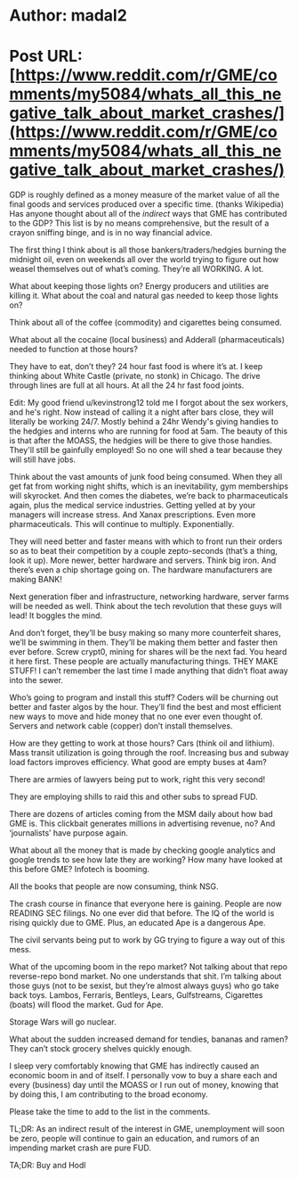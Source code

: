 # Author: madal2
# Post URL: [https://www.reddit.com/r/GME/comments/my5084/whats_all_this_negative_talk_about_market_crashes/](https://www.reddit.com/r/GME/comments/my5084/whats_all_this_negative_talk_about_market_crashes/)


GDP is roughly defined as a money  measure of the market value of all the final goods and services produced  over a specific time. (thanks Wikipedia) Has anyone thought about all  of the *indirect* ways that GME  has contributed to the GDP? This list is by no means comprehensive, but  the result of a crayon sniffing binge, and is in no way financial  advice.

The first thing I think  about is all those bankers/traders/hedgies burning the midnight oil, even on  weekends all over the world trying to figure out how weasel themselves  out of what’s coming. They’re all WORKING. A lot.

What  about keeping those lights on? Energy producers and utilities are  killing it. What about the coal and natural gas needed to keep those  lights on?

Think about all of the coffee (commodity) and cigarettes being consumed.

What about all the cocaine (local business) and Adderall (pharmaceuticals) needed to function at those hours?

They  have to eat, don’t they? 24 hour fast food is where it’s at. I keep  thinking about White Castle (private, no stonk) in Chicago. The drive  through lines are full at all hours. At all the 24 hr fast food joints.

Edit: My good friend u/kevinstrong12 told me I forgot about the sex workers, and he's right. Now instead of calling it a night after bars close, they will literally be working 24/7. Mostly behind a 24hr Wendy's giving handies to the hedgies and interns who are running for food at 5am. The beauty of this is that after the MOASS, the hedgies will be there to give those handies. They'll still be gainfully employed! So no one will shed a tear because they will still have jobs.

Think  about the vast amounts of junk food being consumed. When they all get  fat from working night shifts, which is an inevitability, gym  memberships will skyrocket. And then comes the diabetes, we’re back to  pharmaceuticals again, plus the medical service industries. Getting  yelled at by your managers will increase stress. And Xanax  prescriptions. Even more pharmaceuticals. This will continue to  multiply. Exponentially.

They will  need better and faster means with which to front run their orders so as  to beat their competition by a couple zepto-seconds (that’s a thing,  look it up). More newer, better hardware and servers. Think big iron.  And there’s even a chip shortage going on. The hardware manufacturers  are making BANK!

Next generation  fiber and infrastructure, networking hardware, server farms will be  needed as well. Think about the tech revolution that these guys will  lead! It boggles the mind.

And  don’t forget, they’ll be busy making so many more counterfeit shares,  we’ll be swimming in them. They’ll be making them better and faster then  ever before. Screw crypt0, mining for shares will be the next fad. You  heard it here first. These people are actually manufacturing things.  THEY MAKE STUFF! I can’t remember the last time I made anything that  didn’t float away into the sewer.

Who’s  going to program and install this stuff? Coders will be churning out  better and faster algos by the hour. They’ll find the best and most  efficient new ways to move and hide money that no one ever even thought  of. Servers and network cable (copper) don’t install themselves.

How  are they getting to work at those hours? Cars (think oil and lithium).  Mass transit utilization is going through the roof. Increasing bus and  subway load factors improves efficiency. What good are empty buses at  4am?

There are armies of lawyers being put to work, right this very second!

They are employing shills to raid this and other subs to spread FUD.

There  are dozens of articles coming from the MSM daily about how bad GME is.  This clickbait generates millions in advertising revenue, no? And  ‘journalists’ have purpose again.

What  about all the money that is made by checking google analytics and  google trends to see how late they are working? How many have looked at  this before GME? Infotech is booming.

All the books that people are now consuming, think NSG.

The  crash course in finance that everyone here is gaining. People are now  READING SEC filings. No one ever did that before. The IQ of the world is  rising quickly due to GME. Plus, an educated Ape is a dangerous Ape.

The civil servants being put to work by GG trying to figure a way out of this mess.

What  of the upcoming boom in the repo market? Not talking about that repo  reverse-repo bond market. No one understands that shit. I’m talking  about those guys (not to be sexist, but they’re almost always guys) who  go take back toys. Lambos, Ferraris, Bentleys, Lears, Gulfstreams,  Cigarettes (boats) will flood the market. Gud for Ape.

Storage Wars will go nuclear.

What about the sudden increased demand for tendies, bananas and ramen? They can’t stock grocery shelves quickly enough.

I  sleep very comfortably knowing that GME has indirectly caused an  economic boom in and of itself. I personally vow to buy a share each and  every (business) day until the MOASS or I run out of money, knowing  that by doing this, I am contributing to the broad economy.

Please take the time to add to the list in the comments.

TL;DR:  As an indirect result of the interest in GME, unemployment will soon be  zero, people will continue to gain an education, and rumors of an  impending market crash are pure FUD.

TA;DR: Buy and Hodl